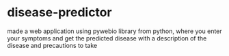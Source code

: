 # disease-predictor
made a web application using pywebio library from python, where you enter your symptoms and get the predicted disease with a description of the disease and precautions to take
